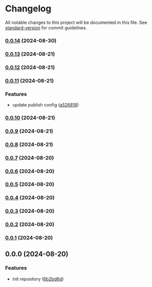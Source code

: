 # Changelog

All notable changes to this project will be documented in this file. See [standard-version](https://github.com/conventional-changelog/standard-version) for commit guidelines.

### [0.0.14](https://github.com/arminfang/react-virtual-scroll/compare/v0.0.13...v0.0.14) (2024-08-30)

### [0.0.13](https://github.com/arminfang/react-virtual-scroll/compare/v0.0.12...v0.0.13) (2024-08-21)

### [0.0.12](https://github.com/arminfang/react-virtual-scroll/compare/v0.0.11...v0.0.12) (2024-08-21)

### [0.0.11](https://github.com/arminfang/react-virtual-scroll/compare/v0.0.10...v0.0.11) (2024-08-21)


### Features

* update publish config ([a526818](https://github.com/arminfang/react-virtual-scroll/commit/a5268185704f691765841c904a1274368870a6de))

### [0.0.10](https://github.com/arminfang/react-virtual-scroll/compare/v0.0.9...v0.0.10) (2024-08-21)

### [0.0.9](https://github.com/arminfang/react-virtual-scroll/compare/v0.0.8...v0.0.9) (2024-08-21)

### [0.0.8](https://github.com/arminfang/react-virtual-scroll/compare/v0.0.7...v0.0.8) (2024-08-21)

### [0.0.7](https://github.com/arminfang/react-virtual-scroll/compare/v0.0.6...v0.0.7) (2024-08-20)

### [0.0.6](https://github.com/arminfang/react-virtual-scroll/compare/v0.0.5...v0.0.6) (2024-08-20)

### [0.0.5](https://github.com/arminfang/react-virtual-scroll/compare/v0.0.4...v0.0.5) (2024-08-20)

### [0.0.4](https://github.com/arminfang/react-virtual-scroll/compare/v0.0.3...v0.0.4) (2024-08-20)

### [0.0.3](https://github.com/arminfang/react-virtual-scroll/compare/v0.0.2...v0.0.3) (2024-08-20)

### [0.0.2](https://github.com/arminfang/react-virtual-scroll/compare/v0.0.1...v0.0.2) (2024-08-20)

### [0.0.1](https://github.com/arminfang/react-virtual-scroll/compare/v0.0.0...v0.0.1) (2024-08-20)

## 0.0.0 (2024-08-20)


### Features

* init repository ([6b2bd6d](https://github.com/arminfang/react-virtual-scroll/commit/6b2bd6d9d256176f908c0f9cc8ddad425026299c))
